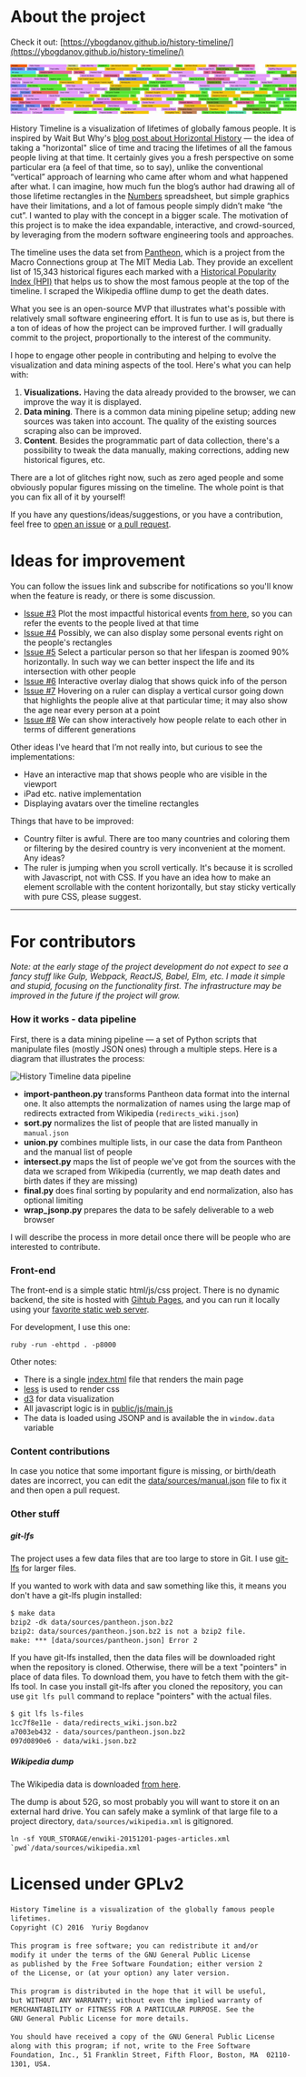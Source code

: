 # About the project

Check it out: [https://ybogdanov.github.io/history-timeline/](https://ybogdanov.github.io/history-timeline/)

[![History Timeline](/public/img/readme-image-crop.jpg?raw=true)](https://ybogdanov.github.io/history-timeline/)

History Timeline is a visualization of lifetimes of globally famous people. It is inspired by Wait But Why's [blog post about Horizontal History](http://waitbutwhy.com/2016/01/horizontal-history.html) — the idea of taking a "horizontal" slice of time and tracing the lifetimes of all the famous people living at that time. It certainly gives you a fresh perspective on some particular era (a feel of that time, so to say), unlike the conventional “vertical” approach of learning who came after whom and what happened after what. I can imagine, how much fun the blog’s author had drawing all of those lifetime rectangles in the [Numbers](http://www.apple.com/mac/numbers/) spreadsheet, but simple graphics have their limitations, and a lot of famous people simply didn’t make “the cut”. I wanted to play with the concept in a bigger scale. The motivation of this project is to make the idea expandable, interactive, and crowd-sourced, by leveraging from the modern software engineering tools and approaches.

The timeline uses the data set from [Pantheon](http://pantheon.media.mit.edu/), which is a project from the Macro Connections group at The MIT Media Lab. They provide an excellent list of 15,343 historical figures each marked with a [Historical Popularity Index (HPI)](http://pantheon.media.mit.edu/methods) that helps us to show the most famous people at the top of the timeline. I scraped the Wikipedia offline dump to get the death dates.

What you see is an open-source MVP that illustrates what's possible with relatively small software engineering effort. It is fun to use as is, but there is a ton of ideas of how the project can be improved further. I will gradually commit to the project, proportionally to the interest of the community. 

I hope to engage other people in contributing and helping to evolve the visualization and data mining aspects of the tool. Here's what you can help with:

1. **Visualizations.** Having the data already provided to the browser, we can improve the way it is displayed.
2. **Data mining**. There is a common data mining pipeline setup; adding new sources was taken into account. The quality of the existing sources scraping also can be improved.
3. **Content**. Besides the programmatic part of data collection, there's a possibility to tweak the data manually, making corrections, adding new historical figures, etc.

There are a lot of glitches right now, such as zero aged people and some obviously popular figures missing on the timeline. The whole point is that you can fix all of it by yourself!

If you have any questions/ideas/suggestions, or you have a contribution, feel free to [open an issue](https://github.com/ybogdanov/history-timeline/issues) or [a pull request](https://github.com/ybogdanov/history-timeline/pulls).

# Ideas for improvement

You can follow the issues link and subscribe for notifications so you'll know when the feature is ready, or there is some discussion.

* [Issue #3](https://github.com/ybogdanov/history-timeline/issues/3) Plot the most impactful historical events [from here](https://en.wikipedia.org/wiki/Timelines_of_world_history), so you can refer the events to the people lived at that time
* [Issue #4](https://github.com/ybogdanov/history-timeline/issues/4) Possibly, we can also display some personal events right on the people's rectangles
* [Issue #5](https://github.com/ybogdanov/history-timeline/issues/5) Select a particular person so that her lifespan is zoomed 90% horizontally. In such way we can better inspect the life and its intersection with other people
* [Issue #6](https://github.com/ybogdanov/history-timeline/issues/6) Interactive overlay dialog that shows quick info of the person
* [Issue #7](https://github.com/ybogdanov/history-timeline/issues/7) Hovering on a ruler can display a vertical cursor going down that highlights the people alive at that particular time; it may also show the age near every person at a point
* [Issue #8](https://github.com/ybogdanov/history-timeline/issues/8) We can show interactively how people relate to each other in terms of different generations

Other ideas I've heard that I’m not really into, but curious to see the implementations:

* Have an interactive map that shows people who are visible in the viewport
* iPad etc. native implementation
* Displaying avatars over the timeline rectangles

Things that have to be improved:

* Country filter is awful. There are too many countries and coloring them or filtering by the desired country is very inconvenient at the moment. Any ideas?
* The ruler is jumping when you scroll vertically. It's because it is scrolled with Javascript, not with CSS. If you have an idea how to make an element scrollable with the content horizontally, but stay sticky vertically with pure CSS, please suggest.

---

# For contributors

*Note: at the early stage of the project development do not expect to see a fancy stuff like Gulp, Webpack, ReactJS, Babel, Elm, etc. I made it simple and stupid, focusing on the functionality first. The infrastructure may be improved in the future if the project will grow.*

### How it works - data pipeline

First, there is a data mining pipeline — а set of Python scripts that manipulate files (mostly JSON ones) through a multiple steps. Here is a diagram that illustrates the process:

![History Timeline data pipeline](/docs/data-pipeline.png?raw=true)

* **import-pantheon.py** transforms Pantheon data format into the internal one. It also attempts the normalization of names using the large map of redirects extracted from Wikipedia (`redirects_wiki.json`)
* **sort.py** normalizes the list of people that are listed manually in `manual.json`
* **union.py** combines multiple lists, in our case the data from Pantheon and the manual list of people
* **intersect.py** maps the list of people we've got from the sources with the data we scraped from Wikipedia (currently, we map death dates and birth dates if they are missing)
* **final.py** does final sorting by popularity and end normalization, also has optional limiting
* **wrap_jsonp.py** prepares the data to be safely deliverable to a web browser

I will describe the process in more detail once there will be people who are interested to contribute.

### Front-end

The front-end is a simple static html/js/css project. There is no dynamic backend, the site is hosted with [Gihtub Pages](https://pages.github.com/), and you can run it locally using your [favorite static web server](https://gist.github.com/willurd/5720255).

For development, I use this one:

```
ruby -run -ehttpd . -p8000
```

Other notes:

* There is a single [index.html](/index.html) file that renders the main page
* [less](http://lesscss.org/) is used to render css
* [d3](http://d3js.org/) for data visualization
* All javascript logic is in [public/js/main.js](/public/js/main.js)
* The data is loaded using JSONP and is available the in `window.data` variable

### Content contributions

In case you notice that some important figure is missing, or birth/death dates are incorrect, you can edit the [data/sources/manual.json](/data/sources/manual.json) file to fix it and then open a pull request.

### Other stuff

##### git-lfs

The project uses a few data files that are too large to store in Git. I use [git-lfs](https://git-lfs.github.com) for larger files.

If you wanted to work with data and saw something like this, it means you don't have a git-lfs plugin installed:
```
$ make data
bzip2 -dk data/sources/pantheon.json.bz2
bzip2: data/sources/pantheon.json.bz2 is not a bzip2 file.
make: *** [data/sources/pantheon.json] Error 2
```

If you have git-lfs installed, then the data files will be downloaded right when the repository is cloned. Otherwise, there will be a text "pointers" in place of data files. To download them, you have to fetch them with the git-lfs tool. In case you install git-lfs after you cloned the repository, you can use `git lfs pull` command to replace "pointers" with the actual files.

```
$ git lfs ls-files
1cc7f8e11e - data/redirects_wiki.json.bz2
a7003eb432 - data/sources/pantheon.json.bz2
097d0890e6 - data/wiki.json.bz2
```

##### Wikipedia dump

The Wikipedia data is downloaded [from here](http://burnbit.com/torrent/427846/enwiki_20151201_pages_articles_xml_bz2).

The dump is about 52G, so most probably you will want to store it on an external hard drive. You can safely make a symlink of that large file to a project directory, `data/sources/wikipedia.xml` is gitignored.
```
ln -sf YOUR_STORAGE/enwiki-20151201-pages-articles.xml `pwd`/data/sources/wikipedia.xml
```

# Licensed under GPLv2

```
History Timeline is a visualization of the globally famous people lifetimes.
Copyright (C) 2016  Yuriy Bogdanov

This program is free software; you can redistribute it and/or
modify it under the terms of the GNU General Public License
as published by the Free Software Foundation; either version 2
of the License, or (at your option) any later version.

This program is distributed in the hope that it will be useful,
but WITHOUT ANY WARRANTY; without even the implied warranty of
MERCHANTABILITY or FITNESS FOR A PARTICULAR PURPOSE. See the
GNU General Public License for more details.

You should have received a copy of the GNU General Public License
along with this program; if not, write to the Free Software
Foundation, Inc., 51 Franklin Street, Fifth Floor, Boston, MA  02110-1301, USA.
```
